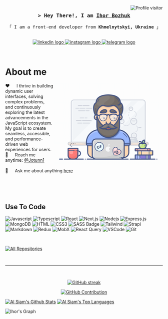 <a href="https://komarev.com/ghpvc/?username=Jotunn1">
  <img align="right" src="https://komarev.com/ghpvc/?username=Jotunn1&label=Visitors&color=0e75b6&style=flat" alt="Profile visitor" />
</a>

<!-- Intro  -->
<h3 align="center">
        <samp>&gt; Hey There!, I am
                <b><a target="_blank" href="https://Jotunn1.com">Ihor Bozhuk</a></b>
        </samp>
</h3>


<p align="center"> 
  <samp>
    「 I am a front-end developer from <b>Khmelnytskyi, Ukraine</b> 」
    <br>
    <br>
  </samp>
</p>

<p align="center">
 <a href="https://www.linkedin.com/in/ihor-bozhuk-aba4451a8/" target="_blank">
  <img src="https://img.shields.io/badge/LinkedIn-0077B5?style=for-the-badge&logo=linkedin&logoColor=white" alt="linkedin logo"/>
 </a>
 <a href="https://www.instagram.com/ihor_bozhuk/" target="_blank">
  <img src="https://img.shields.io/badge/Instagram-fe4164?style=for-the-badge&logo=instagram&logoColor=white" alt="instagram logo" />
 </a> 
   <a href="https://t.me/Jotunn1" target="_blank">
  <img src="https://img.shields.io/badge/Telegram-20BEFF?&style=for-the-badge&logo=telegram&logoColor=white" alt="telegram logo "  />
  </a> 
</p>
<br />

<!-- About Section -->
 # About me
 
<p>
 <img align="right" width="350" src="/programmer.gif" alt="Coding gif" />
  
 ❤️ &emsp; I thrive in building dynamic user interfaces, solving complex problems, and continuously exploring the latest advancements in the JavaScript ecosystem. My goal is to create seamless, accessible, and performance-driven web experiences for users.<br/>
 📧 &emsp; Reach me anytime: <a href="https://t.me/Jotunn1" target="_blank">@Jotunn1</a><br/><br/>
 💬 &emsp; Ask me about anything [here](https://github.com/Jotunn1/Jotunn1/issues)

</p>

<br/>
<br/>
<br/>

## Use To Code

![Javascript](https://img.shields.io/badge/Javascript-F0DB4F?style=for-the-badge&labelColor=black&logo=javascript&logoColor=F0DB4F)
![Typescript](https://img.shields.io/badge/Typescript-007acc?style=for-the-badge&labelColor=black&logo=typescript&logoColor=007acc)
![React](https://img.shields.io/badge/-React-61DBFB?style=for-the-badge&labelColor=black&logo=react&logoColor=61DBFB)
![Next.js](https://img.shields.io/badge/next.js-000000?style=for-the-badge&logo=nextdotjs&logoColor=white)
![Nodejs](https://img.shields.io/badge/Nodejs-3C873A?style=for-the-badge&labelColor=black&logo=node.js&logoColor=3C873A)
![Express.js](https://img.shields.io/badge/Express.js-000000?style=for-the-badge&logo=express&logoColor=white)
![MongoDB](https://img.shields.io/badge/MongoDB-4EA94B?style=for-the-badge&logo=mongodb&logoColor=white)
![HTML](https://img.shields.io/badge/HTML5-E34F26?style=for-the-badge&logo=html5&logoColor=white)
![CSS3](https://img.shields.io/badge/CSS3-1572B6?style=for-the-badge&logo=css3&logoColor=white)
![SASS Badge](https://img.shields.io/badge/Sass-CC6699?style=for-the-badge&logo=sass&logoColor=white)
![Tailwind](https://img.shields.io/badge/Tailwind_CSS-092749?style=for-the-badge&logo=tailwindcss&logoColor=06B6D4&labelColor=000000)
![Strapi](https://img.shields.io/badge/strapi-2E7EEA?style=for-the-badge&logo=strapi&logoColor=white)
![Markdown](https://img.shields.io/badge/Markdown-000000?style=for-the-badge&logo=markdown&logoColor=white)
![Redux](https://img.shields.io/badge/Redux-593D88?style=for-the-badge&logo=redux&logoColor=white)
![MobX](https://img.shields.io/badge/Mobx-black?style=for-the-badge&logo=mobx&logoColor=orange)
![React Query](https://img.shields.io/badge/-React_Query-FF4154?style=for-the-badge&logo=react%20query&logoColor=white)
![VSCode](https://img.shields.io/badge/Visual_Studio-0078d7?style=for-the-badge&logo=visual%20studio&logoColor=white)
![Git](https://img.shields.io/badge/Git-F05032?style=for-the-badge&logo=git&logoColor=white)

<br/>


<p align="left">
  <a href="https://github.com/Jotunn1?tab=repositories" target="_blank"><img alt="All Repositories" title="All Repositories" src="https://img.shields.io/badge/-All%20Repos-2962FF?style=for-the-badge&logo=koding&logoColor=white"/></a>
</p>

<br/>
<hr/>
<br/>

<p align="center">
  <a href="https://github.com/Jotunn1">
    <img src="https://github-readme-streak-stats.herokuapp.com/?user=Jotunn1&theme=radical&border=7F3FBF&background=0D1117" alt="GitHub streak"/>
  </a>
</p>

<p align="center">
  <a href="https://github.com/Jotunn1">
    <img src="https://github-profile-summary-cards.vercel.app/api/cards/profile-details?username=Jotunn1&theme=radical" alt="GitHub Contribution"/>
  </a>
</p>

<a> 
    <a href="https://github.com/Jotunn1"><img alt="Al Siam's Github Stats" src="https://denvercoder1-github-readme-stats.vercel.app/api?username=Jotunn1&show_icons=true&count_private=true&theme=react&border_color=7F3FBF&bg_color=0D1117&title_color=F85D7F&icon_color=F8D866" height="192px" width="49.5%"/></a>
  <a href="https://github.com/Jotunn1"><img alt="Al Siam's Top Languages" src="https://denvercoder1-github-readme-stats.vercel.app/api/top-langs/?username=Jotunn1&langs_count=8&layout=compact&theme=react&border_color=7F3FBF&bg_color=0D1117&title_color=F85D7F&icon_color=F8D866" height="192px" width="49.5%"/></a>
  <br/>
</a>


![Ihor's Graph](https://github-readme-activity-graph.vercel.app/graph?username=Jotunn1&custom_title=Ihor's%20GitHub%20Activity%20Graph&bg_color=0D1117&color=7F3FBF&line=7F3FBF&point=7F3FBF&area_color=FFFFFF&title_color=FFFFFF&area=true)
